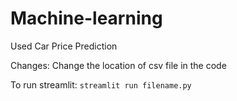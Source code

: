 # Machine-learning
Used Car Price Prediction


Changes:
Change the location of csv file in the code

To run streamlit:
`streamlit run filename.py`

